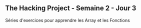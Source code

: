 ## The Hacking Project - Semaine 2 - Jour 3

Séries d'exercices pour apprendre les Array et les Fonctions
